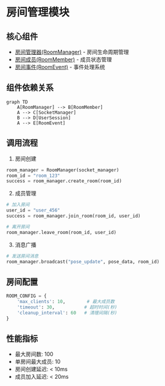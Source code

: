 # 房间管理模块

## 核心组件
- [房间管理器(RoomManager)](room_manager.md) - 房间生命周期管理
- [房间成员(RoomMember)](room_member.md) - 成员状态管理
- [房间事件(RoomEvent)](room_event.md) - 事件处理系统

## 组件依赖关系
```mermaid
graph TD
    A[RoomManager] --> B[RoomMember]
    A --> C[SocketManager]
    B --> D[UserSession]
    A --> E[RoomEvent]
```

## 调用流程
1. 房间创建
```python
room_manager = RoomManager(socket_manager)
room_id = "room_123"
success = room_manager.create_room(room_id)
```

2. 成员管理
```python
# 加入房间
user_id = "user_456"
success = room_manager.join_room(room_id, user_id)

# 离开房间
room_manager.leave_room(room_id, user_id)
```

3. 消息广播
```python
# 发送房间消息
room_manager.broadcast("pose_update", pose_data, room_id)
```

## 房间配置
```python
ROOM_CONFIG = {
    'max_clients': 10,        # 最大成员数
    'timeout': 30,           # 超时时间(秒)
    'cleanup_interval': 60   # 清理间隔(秒)
}
```

## 性能指标
- 最大房间数: 100
- 单房间最大成员: 10
- 房间创建延迟: < 10ms
- 成员加入延迟: < 20ms 